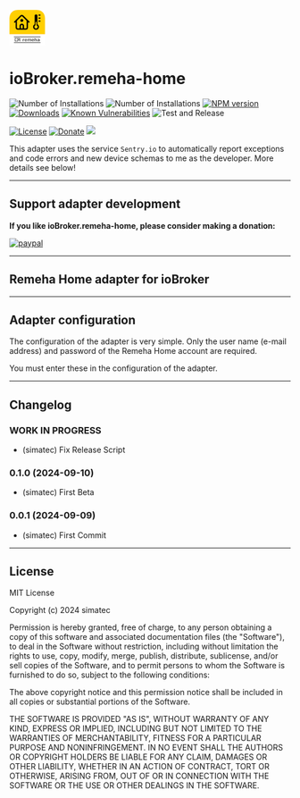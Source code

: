 ![Logo](admin/remeha-home.png)

# ioBroker.remeha-home

![Number of Installations](http://iobroker.live/badges/remeha-home-installed.svg)
![Number of Installations](http://iobroker.live/badges/remeha-home-stable.svg)
[![NPM version](http://img.shields.io/npm/v/iobroker.remeha-home.svg)](https://www.npmjs.com/package/iobroker.remeha-home)
[![Downloads](https://img.shields.io/npm/dm/iobroker.remeha-home.svg)](https://www.npmjs.com/package/iobroker.remeha-home)
[![Known Vulnerabilities](https://snyk.io/test/github/simatec/ioBroker.remeha-home/badge.svg)](https://snyk.io/test/github/simatec/ioBroker.remeha-home)
![Test and Release](https://github.com/simatec/ioBroker.remeha-home/workflows/Test%20and%20Release/badge.svg)

[![License](https://img.shields.io/github/license/simatec/ioBroker.remeha-home?style=flat)](https://github.com/simatec/ioBroker.remeha-home/blob/master/LICENSE)
[![Donate](https://img.shields.io/badge/paypal-donate%20|%20spenden-blue.svg)](https://paypal.me/mk1676)
[![](https://img.shields.io/static/v1?label=Sponsor&message=%E2%9D%A4&logo=GitHub&color=%23fe8e86)](https://github.com/sponsors/simatec)

This adapter uses the service `Sentry.io` to automatically report exceptions and code errors and new device schemas to me as the developer. More details see below!

---

## Support adapter development

**If you like ioBroker.remeha-home, please consider making a donation:**

[![paypal](https://www.paypalobjects.com/en_US/DK/i/btn/btn_donateCC_LG.gif)](https://paypal.me/mk1676)

---

## Remeha Home adapter for ioBroker


---

## Adapter configuration

The configuration of the adapter is very simple.
Only the user name (e-mail address) and password of the Remeha Home account are required.

You must enter these in the configuration of the adapter.

---
<!-- ### **WORK IN PROGRESS** -->

## Changelog

### **WORK IN PROGRESS**
* (simatec) Fix Release Script

### 0.1.0 (2024-09-10)
* (simatec) First Beta

### 0.0.1 (2024-09-09)
* (simatec) First Commit
---

## License

MIT License

Copyright (c) 2024 simatec

Permission is hereby granted, free of charge, to any person obtaining a copy
of this software and associated documentation files (the "Software"), to deal
in the Software without restriction, including without limitation the rights
to use, copy, modify, merge, publish, distribute, sublicense, and/or sell
copies of the Software, and to permit persons to whom the Software is
furnished to do so, subject to the following conditions:

The above copyright notice and this permission notice shall be included in all
copies or substantial portions of the Software.

THE SOFTWARE IS PROVIDED "AS IS", WITHOUT WARRANTY OF ANY KIND, EXPRESS OR
IMPLIED, INCLUDING BUT NOT LIMITED TO THE WARRANTIES OF MERCHANTABILITY,
FITNESS FOR A PARTICULAR PURPOSE AND NONINFRINGEMENT. IN NO EVENT SHALL THE
AUTHORS OR COPYRIGHT HOLDERS BE LIABLE FOR ANY CLAIM, DAMAGES OR OTHER
LIABILITY, WHETHER IN AN ACTION OF CONTRACT, TORT OR OTHERWISE, ARISING FROM,
OUT OF OR IN CONNECTION WITH THE SOFTWARE OR THE USE OR OTHER DEALINGS IN THE
SOFTWARE.
